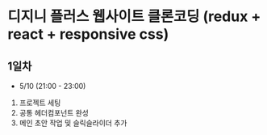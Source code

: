 # 디지니 플러스 웹사이트 클론코딩 (redux + react + responsive css)

## 1일차

- 5/10 (21:00 - 23:00)

1. 프로젝트 세팅
2. 공통 헤더컴포넌트 완성
3. 메인 초안 작업 및 슬릭슬라이더 추가
